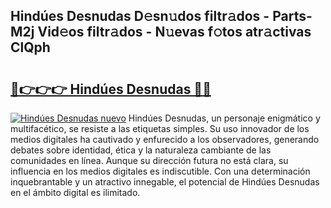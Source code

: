 ## Hindúes Desnudas D𝚎sn𝚞dos filtr𝚊dos - Parts-M2j Vid𝚎os filtr𝚊dos - N𝚞evas f𝚘tos atr𝚊ctivas ClQph

# <h2><a href="http://mbc9dqs.tromn.icu/?c=Hind%c3%baes+Desnudas">🔗👉👉👉 Hindúes Desnudas 🔗🔗</a></h2>

[![Hindúes Desnudas nuevo](https://i.imgur.com/pEAQMta.gif)](http://mbc9dqs.tromn.icu/?c=Hind%c3%baes+Desnudas)
Hindúes Desnudas, un personaje enigmático y multifacético, se resiste a las etiquetas simples. Su uso innovador de los medios digitales ha cautivado y enfurecido a los observadores, generando debates sobre identidad, ética y la naturaleza cambiante de las comunidades en línea. Aunque su dirección futura no está clara, su influencia en los medios digitales es indiscutible. Con una determinación inquebrantable y un atractivo innegable, el potencial de Hindúes Desnudas en el ámbito digital es ilimitado.
